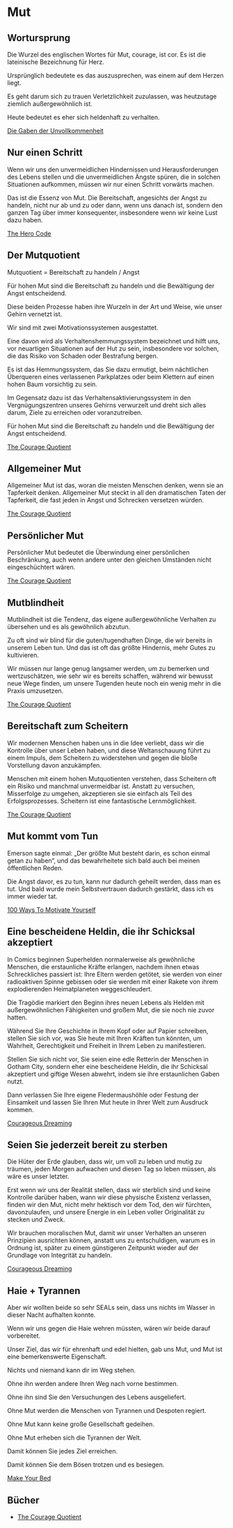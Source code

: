 # Mut

## Wortursprung

Die Wurzel des englischen Wortes für Mut, courage, ist cor. Es ist die lateinische Bezeichnung für Herz.

Ursprünglich bedeutete es das auszusprechen, was einem auf dem Herzen liegt.

Es geht darum sich zu trauen Verletzlichkeit zuzulassen, was heutzutage ziemlich außergewöhnlich ist.

Heute bedeutet es eher sich heldenhaft zu verhalten.

[Die Gaben der Unvollkommenheit](https://www.goodreads.com/book/show/18874161-die-gaben-der-unvollkommenheit)

## Nur einen Schritt

Wenn wir uns den unvermeidlichen Hindernissen und Herausforderungen des Lebens stellen und die unvermeidlichen Ängste spüren, die in solchen Situationen aufkommen, müssen wir nur einen Schritt vorwärts machen.

Das ist die Essenz von Mut. Die Bereitschaft, angesichts der Angst zu handeln, nicht nur ab und zu oder dann, wenn uns danach ist, sondern den ganzen Tag über immer konsequenter, insbesondere wenn wir keine Lust dazu haben.

[The Hero Code](https://www.goodreads.com/book/show/54817547-the-hero-code)

## Der Mutquotient

Mutquotient = Bereitschaft zu handeln / Angst

Für hohen Mut sind die Bereitschaft zu handeln und die Bewältigung der Angst entscheidend.

Diese beiden Prozesse haben ihre Wurzeln in der Art und Weise, wie unser Gehirn vernetzt ist.

Wir sind mit zwei Motivationssystemen ausgestattet. 

Eine davon wird als Verhaltenshemmungssystem bezeichnet und hilft uns, vor neuartigen Situationen auf der Hut zu sein, insbesondere vor solchen, die das Risiko von Schaden oder Bestrafung bergen. 

Es ist das Hemmungssystem, das Sie dazu ermutigt, beim nächtlichen Überqueren eines verlassenen Parkplatzes oder beim Klettern auf einen hohen Baum vorsichtig zu sein. 

Im Gegensatz dazu ist das Verhaltensaktivierungssystem in den Vergnügungszentren unseres Gehirns verwurzelt und dreht sich alles darum, Ziele zu erreichen oder voranzutreiben.

Für hohen Mut sind die Bereitschaft zu handeln und die Bewältigung der Angst entscheidend.

[The Courage Quotient](https://www.goodreads.com/book/show/13720625-the-courage-quotient)

## Allgemeiner Mut

Allgemeiner Mut ist das, woran die meisten Menschen denken, wenn sie an Tapferkeit denken. Allgemeiner Mut steckt in all den dramatischen Taten der Tapferkeit, die fast jeden in Angst und Schrecken versetzen würden.

[The Courage Quotient](https://www.goodreads.com/book/show/13720625-the-courage-quotient)

## Persönlicher Mut

Persönlicher Mut bedeutet die Überwindung einer persönlichen Beschränkung, auch wenn andere unter den gleichen Umständen nicht eingeschüchtert wären.

[The Courage Quotient](https://www.goodreads.com/book/show/13720625-the-courage-quotient)

## Mutblindheit

Mutblindheit ist die Tendenz, das eigene außergewöhnliche Verhalten zu übersehen und es als gewöhnlich abzutun.

Zu oft sind wir blind für die guten/tugendhaften Dinge, die wir bereits in unserem Leben tun. Und das ist oft das größte Hindernis, mehr Gutes zu kultivieren.

Wir müssen nur lange genug langsamer werden, um zu bemerken und wertzuschätzen, wie sehr wir es bereits schaffen, während wir bewusst neue Wege finden, um unsere Tugenden heute noch ein wenig mehr in die Praxis umzusetzen.

[The Courage Quotient](https://www.goodreads.com/book/show/13720625-the-courage-quotient)

## Bereitschaft zum Scheitern

Wir modernen Menschen haben uns in die Idee verliebt, dass wir die Kontrolle über unser Leben haben, und diese Weltanschauung führt zu einem Impuls, dem Scheitern zu widerstehen und gegen die bloße Vorstellung davon anzukämpfen.

Menschen mit einem hohen Mutquotienten verstehen, dass Scheitern oft ein Risiko und manchmal unvermeidbar ist. Anstatt zu versuchen, Misserfolge zu umgehen, akzeptieren sie sie einfach als Teil des Erfolgsprozesses. Scheitern ist eine fantastische Lernmöglichkeit.

[The Courage Quotient](https://www.goodreads.com/book/show/13720625-the-courage-quotient)

## Mut kommt vom Tun

Emerson sagte einmal: „Der größte Mut besteht darin, es schon einmal getan zu haben“, und das bewahrheitete sich bald auch bei meinen öffentlichen Reden. 

Die Angst davor, es zu tun, kann nur dadurch geheilt werden, dass man es tut. Und bald wurde mein Selbstvertrauen dadurch gestärkt, dass ich es immer wieder tat.

[100 Ways To Motivate Yourself](https://www.goodreads.com/book/show/60311.100_Ways_To_Motivate_Yourself)

## Eine bescheidene Heldin, die ihr Schicksal akzeptiert

In Comics beginnen Superhelden normalerweise als gewöhnliche Menschen, die erstaunliche Kräfte erlangen, nachdem ihnen etwas Schreckliches passiert ist: Ihre Eltern werden getötet, sie werden von einer radioaktiven Spinne gebissen oder sie werden mit einer Rakete von ihrem explodierenden Heimatplaneten weggeschleudert. 

Die Tragödie markiert den Beginn ihres neuen Lebens als Helden mit außergewöhnlichen Fähigkeiten und großem Mut, die sie noch nie zuvor hatten.

Während Sie Ihre Geschichte in Ihrem Kopf oder auf Papier schreiben, stellen Sie sich vor, was Sie heute mit Ihren Kräften tun könnten, um Wahrheit, Gerechtigkeit und Freiheit in Ihrem Leben zu manifestieren. 

Stellen Sie sich nicht vor, Sie seien eine edle Retterin der Menschen in Gotham City, sondern eher eine bescheidene Heldin, die ihr Schicksal akzeptiert und giftige Wesen abwehrt, indem sie ihre erstaunlichen Gaben nutzt. 

Dann verlassen Sie Ihre eigene Fledermaushöhle oder Festung der Einsamkeit und lassen Sie Ihren Mut heute in Ihrer Welt zum Ausdruck kommen.

[Courageous Dreaming](https://www.goodreads.com/book/show/2921752-courageous-dreaming)

## Seien Sie jederzeit bereit zu sterben

Die Hüter der Erde glauben, dass wir, um voll zu leben und mutig zu träumen, jeden Morgen aufwachen und diesen Tag so leben müssen, als wäre es unser letzter. 

Erst wenn wir uns der Realität stellen, dass wir sterblich sind und keine Kontrolle darüber haben, wann wir diese physische Existenz verlassen, finden wir den Mut, nicht mehr hektisch vor dem Tod, den wir fürchten, davonzulaufen, und unsere Energie in ein Leben voller Originalität zu stecken und Zweck.

Wir brauchen moralischen Mut, damit wir unser Verhalten an unseren Prinzipien ausrichten können, anstatt uns zu entschuldigen, warum es in Ordnung ist, später zu einem günstigeren Zeitpunkt wieder auf der Grundlage von Integrität zu handeln.

[Courageous Dreaming](https://www.goodreads.com/book/show/2921752-courageous-dreaming)

## Haie + Tyrannen

Aber wir wollten beide so sehr SEALs sein, dass uns nichts im Wasser in dieser Nacht aufhalten konnte. 

Wenn wir uns gegen die Haie wehren müssten, wären wir beide darauf vorbereitet. 

Unser Ziel, das wir für ehrenhaft und edel hielten, gab uns Mut, und Mut ist eine bemerkenswerte Eigenschaft. 

Nichts und niemand kann dir im Weg stehen. 

Ohne ihn werden andere Ihren Weg nach vorne bestimmen. 

Ohne ihn sind Sie den Versuchungen des Lebens ausgeliefert. 

Ohne Mut werden die Menschen von Tyrannen und Despoten regiert. 

Ohne Mut kann keine große Gesellschaft gedeihen. 

Ohne Mut erheben sich die Tyrannen der Welt. 

Damit können Sie jedes Ziel erreichen. 

Damit können Sie dem Bösen trotzen und es besiegen.

[Make Your Bed](https://www.goodreads.com/book/show/31423133-make-your-bed)

## Bücher

- [The Courage Quotient](https://www.goodreads.com/book/show/13720625-the-courage-quotient)